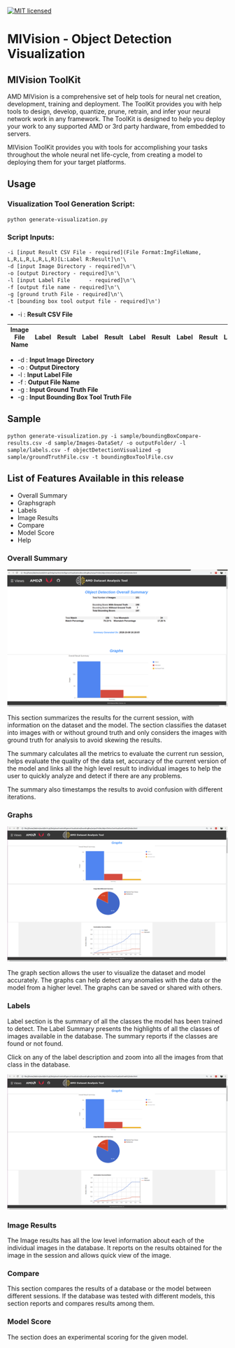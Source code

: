 [![MIT licensed](https://img.shields.io/badge/license-MIT-blue.svg)](https://opensource.org/licenses/MIT)

# MIVision - Object Detection Visualization

## MIVision ToolKit

AMD MIVision is a comprehensive set of help tools for neural net creation, development, training and deployment. The ToolKit provides you with help tools to design, develop, quantize, prune, retrain, and infer your neural network work in any framework. The ToolKit is designed to help you deploy your work to any supported AMD or 3rd party hardware, from embedded to servers.

MIVision ToolKit provides you with tools for accomplishing your tasks throughout the whole neural net life-cycle, from creating a model to deploying them for your target platforms.

## Usage
### Visualization Tool Generation Script:
````
python generate-visualization.py
````
### Script Inputs:
````
-i [input Result CSV File - required](File Format:ImgFileName, L,R,L,R,L,R,L,R)[L:Label R:Result]\n'\
-d [input Image Directory - required]\n'\
-o [output Directory - required]\n'\
-l [input Label File      - required]\n'\
-f [output file name - required]\n'\
-g [ground truth File - required]\n'\
-t [bounding box tool output file - required]\n')
````
* -i : **Result CSV File**

| Image File Name | Label | Result | Label | Result | Label | Result | Label | Result | Label | Result |
| -- | -- | -- | -- | -- | -- | -- | -- | -- | -- | -- |

* -d    : **Input Image Directory**
* -o    : **Output Directory**
* -l    : **Input Label File**
* -f    : **Output File Name**
* -g    : **Input Ground Truth File**
* -g    : **Input Bounding Box Tool Truth File**


## Sample 

````
python generate-visualization.py -i sample/boundingBoxCompare-results.csv -d sample/Images-DataSet/ -o outputFolder/ -l sample/labels.csv -f objectDetectionVisualized -g sample/groundTruthFile.csv -t boundingBoxToolFile.csv

````

## List of Features Available in this release

* Overall Summary
* Graphsgraph
* Labels
* Image Results
* Compare
* Model Score
* Help

### Overall Summary

![picture alt](img/summary.png "Overall Summary")

This section summarizes the results for the current session, with information on the dataset and the model. The section classifies the dataset into images with or without ground truth and only considers the images with ground truth for analysis to avoid skewing the results.

The summary calculates all the metrics to evaluate the current run session, helps evaluate the quality of the data set, accuracy of the current version of the model and links all the high level result to individual images to help the user to quickly analyze and detect if there are any problems.

The summary also timestamps the results to avoid confusion with different iterations.

### Graphs

![picture alt](img/graph.png "Graph")

The graph section allows the user to visualize the dataset and model accurately. The graphs can help detect any anomalies with the data or the model from a higher level. The graphs can be saved or shared with others.

### Labels

Label section is the summary of all the classes the model has been trained to detect. The Label Summary presents the highlights of all the classes of images available in the database. The summary reports if the classes are found or not found.

Click on any of the label description and zoom into all the images from that class in the database.

![picture alt](img/graph.png "Image")

### Image Results

The Image results has all the low level information about each of the individual images in the database. It reports on the results obtained for the image in the session and allows quick view of the image.

### Compare

This section compares the results of a database or the model between different sessions. If the database was tested with different models, this section reports and compares results among them.

### Model Score 

The section does an experimental scoring for the given model.

